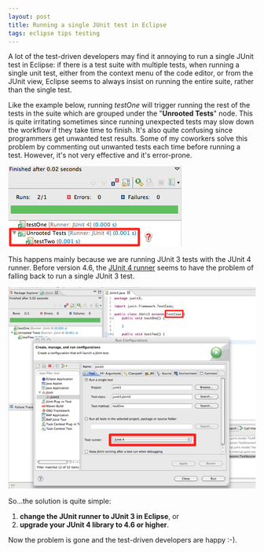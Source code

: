 ```yaml
---
layout: post
title: Running a single JUnit test in Eclipse
tags: eclipse tips testing
---
```


A lot of the test-driven developers may find it annoying to run a single JUnit test in Eclipse: 
if there is a test suite with multiple tests, when running a single unit test, either from the context menu of the code editor, or from the JUnit view, Eclipse seems to always insist on running the entire suite, rather than the single test. 

Like the example below, running *testOne* will trigger running the rest of the tests in the suite which are grouped under the "**Unrooted Tests**" node. This is quite irritating sometimes since running unexpected tests may slow down the workflow if they take time to finish. It's also quite confusing since programmers get unwanted test results. Some of my coworkers solve this problem by commenting out unwanted tests each time before running a test. However, it's not very effective and it's error-prone.

![A single test triggers multiple tests](/images/posts/a_single_test_triggers_multiple_tests.png)

This happens mainly because we are running JUnit 3 tests with the JUnit 4 runner. Before version 4.6, the [JUnit 4 runner][1] seems to have the problem of falling back to run a single JUnit 3 test.

![Running JUnit 3 tests with JUnit 4 runner](/images/posts/running_junit3_with_junit4_runner.png)

So...the solution is quite simple:

1. **change the JUnit runner to JUnit 3 in Eclipse**, or
2. **upgrade your JUnit 4 library to 4.6 or higher**.

Now the problem is gone and the test-driven developers are happy :-).

[1]: https://github.com/KentBeck/junit/blob/r4.6/src/main/java/org/junit/runners/BlockJUnit4ClassRunner.java